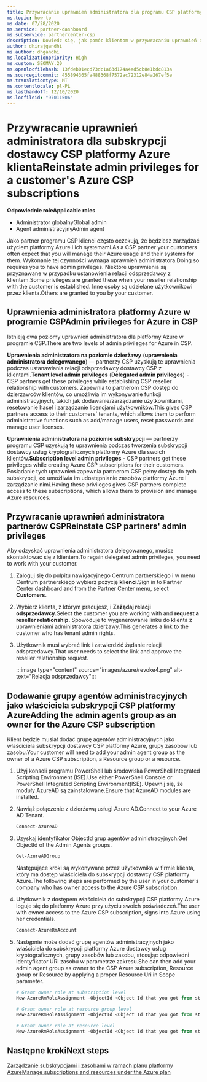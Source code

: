 ```yaml
---
title: Przywracanie uprawnień administratora dla programu CSP platformy Azure
ms.topic: how-to
ms.date: 07/28/2020
ms.service: partner-dashboard
ms.subservice: partnercenter-csp
description: Dowiedz się, jak pomóc klientom w przywracaniu uprawnień administratora partnera, aby partner mógł pomóc w zarządzaniu subskrypcjami CSP dostawcy platformy Azure.
author: dhirajgandhi
ms.author: dhgandhi
ms.localizationpriority: High
ms.custom: SEOMAY.20
ms.openlocfilehash: 13fdeb01ecd73dc1a63d174a4ad5cb8e1bdc813a
ms.sourcegitcommit: 455894365fa488368f7572ac72312e84a267ef5e
ms.translationtype: MT
ms.contentlocale: pl-PL
ms.lasthandoff: 12/10/2020
ms.locfileid: "97011506"
---
```

# <a name="reinstate-admin-privileges-for-a-customers-azure-csp-subscriptions"></a><span data-ttu-id="8023a-103">Przywracanie uprawnień administratora dla subskrypcji dostawcy CSP platformy Azure klienta</span><span class="sxs-lookup"><span data-stu-id="8023a-103">Reinstate admin privileges for a customer's Azure CSP subscriptions</span></span>  

<span data-ttu-id="8023a-104">**Odpowiednie role**</span><span class="sxs-lookup"><span data-stu-id="8023a-104">**Applicable roles**</span></span>

- <span data-ttu-id="8023a-105">Administrator globalny</span><span class="sxs-lookup"><span data-stu-id="8023a-105">Global admin</span></span>
- <span data-ttu-id="8023a-106">Agent administracyjny</span><span class="sxs-lookup"><span data-stu-id="8023a-106">Admin agent</span></span>

<span data-ttu-id="8023a-107">Jako partner programu CSP klienci często oczekują, że będziesz zarządzać użyciem platformy Azure i ich systemami.</span><span class="sxs-lookup"><span data-stu-id="8023a-107">As a CSP partner your customers often expect that you will manage their Azure usage and their systems for them.</span></span> <span data-ttu-id="8023a-108">Wykonanie tej czynności wymaga uprawnień administratora.</span><span class="sxs-lookup"><span data-stu-id="8023a-108">Doing so requires you to have admin privileges.</span></span> <span data-ttu-id="8023a-109">Niektóre uprawnienia są przyznawane w przypadku ustanowienia relacji odsprzedawcy z klientem.</span><span class="sxs-lookup"><span data-stu-id="8023a-109">Some privileges are granted these when your reseller relationship with the customer is established.</span></span> <span data-ttu-id="8023a-110">Inne osoby są udzielane użytkownikowi przez klienta.</span><span class="sxs-lookup"><span data-stu-id="8023a-110">Others are granted to you by your customer.</span></span>

## <a name="admin-privileges-for-azure-in-csp"></a><span data-ttu-id="8023a-111">Uprawnienia administratora platformy Azure w programie CSP</span><span class="sxs-lookup"><span data-stu-id="8023a-111">Admin privileges for Azure in CSP</span></span>

<span data-ttu-id="8023a-112">Istnieją dwa poziomy uprawnień administratora dla platformy Azure w programie CSP.</span><span class="sxs-lookup"><span data-stu-id="8023a-112">There are two levels of admin privileges for Azure in CSP.</span></span>

<span data-ttu-id="8023a-113">**Uprawnienia administratora na poziomie dzierżawy** (**uprawnienia administratora delegowanego**) — partnerzy CSP uzyskują te uprawnienia podczas ustanawiania relacji odsprzedawcy dostawcy CSP z klientami.</span><span class="sxs-lookup"><span data-stu-id="8023a-113">**Tenant level admin privileges** (**Delegated admin privileges**) -  CSP partners get these privileges while establishing CSP reseller relationship with customers.</span></span> <span data-ttu-id="8023a-114">Zapewnia to partnerom CSP dostęp do dzierżawców klientów, co umożliwia im wykonywanie funkcji administracyjnych, takich jak dodawanie/zarządzanie użytkownikami, resetowanie haseł i zarządzanie licencjami użytkowników.</span><span class="sxs-lookup"><span data-stu-id="8023a-114">This gives CSP partners access to their customers' tenants, which allows them to perform administrative functions such as add/manage users, reset passwords and manage user licenses.</span></span>

<span data-ttu-id="8023a-115">**Uprawnienia administratora na poziomie subskrypcji** — partnerzy programu CSP uzyskują te uprawnienia podczas tworzenia subskrypcji dostawcy usług kryptograficznych platformy Azure dla swoich klientów.</span><span class="sxs-lookup"><span data-stu-id="8023a-115">**Subscription level admin privileges** - CSP partners get these privileges while creating Azure CSP subscriptions for their customers.</span></span> <span data-ttu-id="8023a-116">Posiadanie tych uprawnień zapewnia partnerom CSP pełny dostęp do tych subskrypcji, co umożliwia im udostępnianie zasobów platformy Azure i zarządzanie nimi.</span><span class="sxs-lookup"><span data-stu-id="8023a-116">Having these privileges gives CSP partners complete access to these subscriptions, which allows them to provision and manage Azure resources.</span></span>

## <a name="reinstate-csp-partners-admin-privileges"></a><span data-ttu-id="8023a-117">Przywracanie uprawnień administratora partnerów CSP</span><span class="sxs-lookup"><span data-stu-id="8023a-117">Reinstate CSP partners' admin privileges</span></span>

<span data-ttu-id="8023a-118">Aby odzyskać uprawnienia administratora delegowanego, musisz skontaktować się z klientem.</span><span class="sxs-lookup"><span data-stu-id="8023a-118">To regain delegated admin privileges, you need to work with your customer.</span></span>

1. <span data-ttu-id="8023a-119">Zaloguj się do pulpitu nawigacyjnego Centrum partnerskiego i w menu Centrum partnerskiego wybierz pozycję **klienci**.</span><span class="sxs-lookup"><span data-stu-id="8023a-119">Sign in to Partner Center dashboard and from the Partner Center menu, select **Customers**.</span></span>

2. <span data-ttu-id="8023a-120">Wybierz klienta, z którym pracujesz, i **Zażądaj relacji odsprzedawcy.**</span><span class="sxs-lookup"><span data-stu-id="8023a-120">Select the customer you are working with and **request a reseller relationship.**</span></span> <span data-ttu-id="8023a-121">Spowoduje to wygenerowanie linku do klienta z uprawnieniami administratora dzierżawy.</span><span class="sxs-lookup"><span data-stu-id="8023a-121">This generates a link to the customer who has tenant admin rights.</span></span>

3. <span data-ttu-id="8023a-122">Użytkownik musi wybrać link i zatwierdzić żądanie relacji odsprzedawcy.</span><span class="sxs-lookup"><span data-stu-id="8023a-122">That user needs to select the link and approve the reseller relationship request.</span></span>

   :::image type="content" source="images/azure/revoke4.png" alt-text="Relacja odsprzedawcy":::

## <a name="adding-the-admin-agents-group-as-an-owner-for-the-azure-csp-subscription"></a><span data-ttu-id="8023a-124">Dodawanie grupy agentów administracyjnych jako właściciela subskrypcji CSP platformy Azure</span><span class="sxs-lookup"><span data-stu-id="8023a-124">Adding the admin agents group as an owner for the Azure CSP subscription</span></span>

<span data-ttu-id="8023a-125">Klient będzie musiał dodać grupę agentów administracyjnych jako właściciela subskrypcji dostawcy CSP platformy Azure, grupy zasobów lub zasobu.</span><span class="sxs-lookup"><span data-stu-id="8023a-125">Your customer will need to add your admin agent group as the owner of a Azure CSP subscription, a Resource group or a resource.</span></span> 

1. <span data-ttu-id="8023a-126">Użyj konsoli programu PowerShell lub środowiska PowerShell Integrated Scripting Environment (ISE).</span><span class="sxs-lookup"><span data-stu-id="8023a-126">Use either PowerShell Console or PowerShell Integrated Scripting Environment(ISE).</span></span> <span data-ttu-id="8023a-127">Upewnij się, że moduły AzureAD są zainstalowane.</span><span class="sxs-lookup"><span data-stu-id="8023a-127">Ensure that AzureAD modules are installed.</span></span>

2. <span data-ttu-id="8023a-128">Nawiąż połączenie z dzierżawą usługi Azure AD.</span><span class="sxs-lookup"><span data-stu-id="8023a-128">Connect to your Azure AD Tenant.</span></span>

   ```powershell
   Connect-AzureAD
   ```

3. <span data-ttu-id="8023a-129">Uzyskaj identyfikator ObjectId grup agentów administracyjnych.</span><span class="sxs-lookup"><span data-stu-id="8023a-129">Get ObjectId of the Admin Agents groups.</span></span>

   ```powershell
   Get-AzureADGroup
   ```
   <span data-ttu-id="8023a-130">Następujące kroki są wykonywane przez użytkownika w firmie klienta, który ma dostęp właściciela do subskrypcji dostawcy CSP platformy Azure.</span><span class="sxs-lookup"><span data-stu-id="8023a-130">The following steps are performed by the user in your customer's company who has owner access to the Azure CSP subscription.</span></span>

4. <span data-ttu-id="8023a-131">Użytkownik z dostępem właściciela do subskrypcji CSP platformy Azure loguje się do platformy Azure przy użyciu swoich poświadczeń.</span><span class="sxs-lookup"><span data-stu-id="8023a-131">The user with owner access to the Azure CSP subscription, signs into Azure using her credentials.</span></span>

   ```powershell
   Connect-AzureRmAccount
   ```

5. <span data-ttu-id="8023a-132">Następnie może dodać grupę agentów administracyjnych jako właściciela do subskrypcji platformy Azure dostawcy usług kryptograficznych, grupy zasobów lub zasobu, stosując odpowiedni identyfikator URI zasobu w parametrze zakresu.</span><span class="sxs-lookup"><span data-stu-id="8023a-132">She can then add your admin agent group as owner to the CSP Azure subscription, Resource group or Resource by applying a proper Resource Uri in Scope parameter.</span></span> 

    ```powershell
    # Grant owner role at subscription level
    New-AzureRmRoleAssignment -ObjectId <Object Id that you got from step 3> -RoleDefinitionName Owner -Scope "/subscriptions/<SubscriptionId of CSP subscription>"

    # Grant owner role at resource group level
    New-AzureRmRoleAssignment -ObjectId <Object Id that you got from step 3> -RoleDefinitionName Owner -Scope "/subscriptions/<SubscriptionId of CSP subscription>/resourceGroups/<Resource group name>"

    # Grant owner role at resource level
    New-AzureRmRoleAssignment -ObjectId <Object Id that you got from step 3> -RoleDefinitionName Owner -Scope "<Resource Uri>"
    ```

## <a name="next-steps"></a><span data-ttu-id="8023a-133">Następne kroki</span><span class="sxs-lookup"><span data-stu-id="8023a-133">Next steps</span></span>

[<span data-ttu-id="8023a-134">Zarządzanie subskrypcjami i zasobami w ramach planu platformy Azure</span><span class="sxs-lookup"><span data-stu-id="8023a-134">Manage subscriptions and resources under the Azure plan</span></span>](azure-plan-manage.md)
